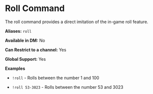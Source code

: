 # Roll Command

The roll command provides a direct imitation of the in-game roll feature.

**Aliases:** `roll`

**Available in DM:** No

**Can Restrict to a channel:** Yes

**Global Support:** Yes

**Examples**

* `!roll` - Rolls between the number 1 and 100

* `!roll 53-3023` - Rolls between the number 53 and 3023
